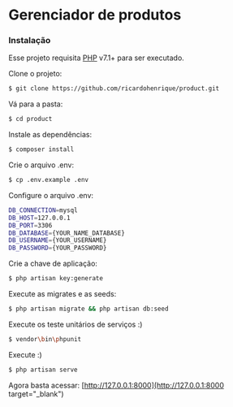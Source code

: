 # Gerenciador de produtos

### Instalação

Esse projeto requisita [PHP](http://www.php.net/) v7.1+ para ser executado.

Clone o projeto:
```sh
$ git clone https://github.com/ricardohenrique/product.git
```

Vá para a pasta:
```sh
$ cd product
```

Instale as dependências:
```sh
$ composer install
```

Crie o arquivo .env:
```sh
$ cp .env.example .env
```

Configure o arquivo .env:
```sh
DB_CONNECTION=mysql
DB_HOST=127.0.0.1
DB_PORT=3306
DB_DATABASE={YOUR_NAME_DATABASE}
DB_USERNAME={YOUR_USERNAME}
DB_PASSWORD={YOUR_PASSWORD}
```

Crie a chave de aplicação:
```sh
$ php artisan key:generate
```

Execute as migrates e as seeds:
```sh
$ php artisan migrate && php artisan db:seed
```

Execute os teste unitários de serviços :)
```sh
$ vendor\bin\phpunit
```

Execute :)
```sh
$ php artisan serve
```

Agora basta acessar: [http://127.0.0.1:8000](http://127.0.0.1:8000 target="_blank")
